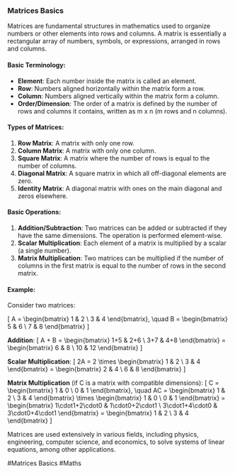 ### Matrices Basics

Matrices are fundamental structures in mathematics used to organize numbers or other elements into rows and columns. A matrix is essentially a rectangular array of numbers, symbols, or expressions, arranged in rows and columns.

#### Basic Terminology:
- **Element**: Each number inside the matrix is called an element.
- **Row**: Numbers aligned horizontally within the matrix form a row.
- **Column**: Numbers aligned vertically within the matrix form a column.
- **Order/Dimension**: The order of a matrix is defined by the number of rows and columns it contains, written as m x n (m rows and n columns).

#### Types of Matrices:
1. **Row Matrix**: A matrix with only one row.
2. **Column Matrix**: A matrix with only one column.
3. **Square Matrix**: A matrix where the number of rows is equal to the number of columns.
4. **Diagonal Matrix**: A square matrix in which all off-diagonal elements are zero.
5. **Identity Matrix**: A diagonal matrix with ones on the main diagonal and zeros elsewhere.

#### Basic Operations:
1. **Addition/Subtraction**: Two matrices can be added or subtracted if they have the same dimensions. The operation is performed element-wise.
2. **Scalar Multiplication**: Each element of a matrix is multiplied by a scalar (a single number).
3. **Matrix Multiplication**: Two matrices can be multiplied if the number of columns in the first matrix is equal to the number of rows in the second matrix.

#### Example:
Consider two matrices:

\[ A = \begin{bmatrix} 1 & 2 \\ 3 & 4 \end{bmatrix}, \quad B = \begin{bmatrix} 5 & 6 \\ 7 & 8 \end{bmatrix} \]

**Addition**: 
\[ A + B = \begin{bmatrix} 1+5 & 2+6 \\ 3+7 & 4+8 \end{bmatrix} = \begin{bmatrix} 6 & 8 \\ 10 & 12 \end{bmatrix} \]

**Scalar Multiplication**: 
\[ 2A = 2 \times \begin{bmatrix} 1 & 2 \\ 3 & 4 \end{bmatrix} = \begin{bmatrix} 2 & 4 \\ 6 & 8 \end{bmatrix} \]

**Matrix Multiplication** (if C is a matrix with compatible dimensions):
\[ C = \begin{bmatrix} 1 & 0 \\ 0 & 1 \end{bmatrix}, \quad AC = \begin{bmatrix} 1 & 2 \\ 3 & 4 \end{bmatrix} \times \begin{bmatrix} 1 & 0 \\ 0 & 1 \end{bmatrix} = \begin{bmatrix} 1\cdot1+2\cdot0 & 1\cdot0+2\cdot1 \\ 3\cdot1+4\cdot0 & 3\cdot0+4\cdot1 \end{bmatrix} = \begin{bmatrix} 1 & 2 \\ 3 & 4 \end{bmatrix} \]

Matrices are used extensively in various fields, including physics, engineering, computer science, and economics, to solve systems of linear equations, among other applications.

#Matrices Basics #Maths